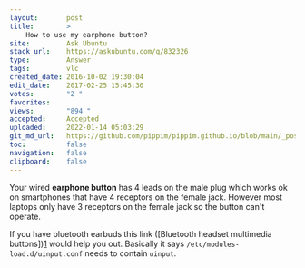 ```yaml
---
layout:       post
title:        >
    How to use my earphone button?
site:         Ask Ubuntu
stack_url:    https://askubuntu.com/q/832326
type:         Answer
tags:         vlc
created_date: 2016-10-02 19:30:04
edit_date:    2017-02-25 15:45:30
votes:        "2 "
favorites:    
views:        "894 "
accepted:     Accepted
uploaded:     2022-01-14 05:03:29
git_md_url:   https://github.com/pippim/pippim.github.io/blob/main/_posts/2016/2016-10-02-How-to-use-my-earphone-button^.md
toc:          false
navigation:   false
clipboard:    false
---
```


Your wired **earphone button** has 4 leads on the male plug which works ok on smartphones that have 4 receptors on the female jack. However most laptops only have 3 receptors on the female jack so the button can't operate.

If you have bluetooth earbuds this link ([Bluetooth headset multimedia buttons])[1] would help you out. Basically it says `/etc/modules-load.d/uinput.conf` needs to contain `uinput`.


  [1]: https://wiki.archlinux.org/index.php/Bluetooth_headset#Headset.27s_multimedia_buttons

